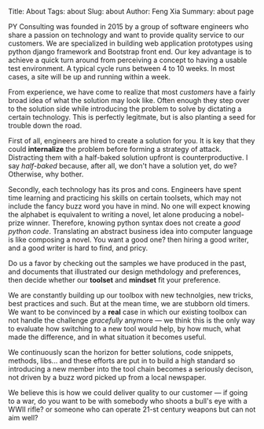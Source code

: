 Title: About
Tags: about
Slug: about
Author: Feng Xia
Summary: about page

PY Consulting was founded in 2015 by a group of software engineers
who share a passion on technology and want to provide quality
service to our customers. We are specialized in
building web application prototypes using python django
framework and Bootstrap front end. Our key advantage is to achieve
a quick turn around from perceiving a concept to having
a usable test environment. A typical cycle runs between
4 to 10 weeks. In most cases, a site will be up and running
within a week.


From experience, we have come to realize that most _customers_ have
a fairly broad idea of what the solution may look like. Often enough
they step over to the solution side while introducing the problem to
solve by dictating a certain technology. This is perfectly
legitmate, but is also planting a seed for trouble down the road.

First of all, engineers are hired to create a solution for you. It is key
that they could __internalize__ the problem before forming a strategy
of attack.
Distracting them
with a half-baked solution upfront is counterproductive.
I say _half-baked_ because, after all,
we don't have a solution yet, do we? Otherwise, why bother.


Secondly, each technology has its pros and cons. Engineers have spent
time learning and practicing his skills on certain toolsets, which
may not include the fancy buzz word you have in mind.
No one will expect knowing the alphabet is equivalent
to writing a novel, let alone producing a nobel-prize winner. Therefore,
knowing python syntax does not create a _good python code_. Translating
an abstract business idea into computer language is like
composing a novel. You want a good one? then hiring a good writer,
and a good writer is hard to find, and pricy.


Do us a favor by checking out the samples we have produced in the past,
and documents that illustrated
our design methdology and preferences, then decide whether
our __toolset__ and __mindset__ fit your preference.

We are constantly building up our toolbox with new technolgies,
new tricks, best practices and such. But at the mean time,
we are stubborn old timers. We want to be convinced by a __real__
case in which our existing toolbox can not handle the challenge
_gracefully_ anymore &mdash; we think
this is the only way to evaluate how
switching to a new tool would help, by how much, what made the
difference, and in what situation it becomes useful.

We continuously scan the horizon for better solutions, code snippets,
methods, libs... and these efforts are put in to build a high standard
so introducing a new member into the tool chain becomes a seriously
decison, not driven by a buzz word picked up from a local newspaper.

We believe this is how we could deliver quality to  our customer &mdash;
if going to a war, do you want to be with somebody who shoots
a bull's eye with a WWII rifle?
or someone who can operate 21-st century weapons but
can not aim well?
